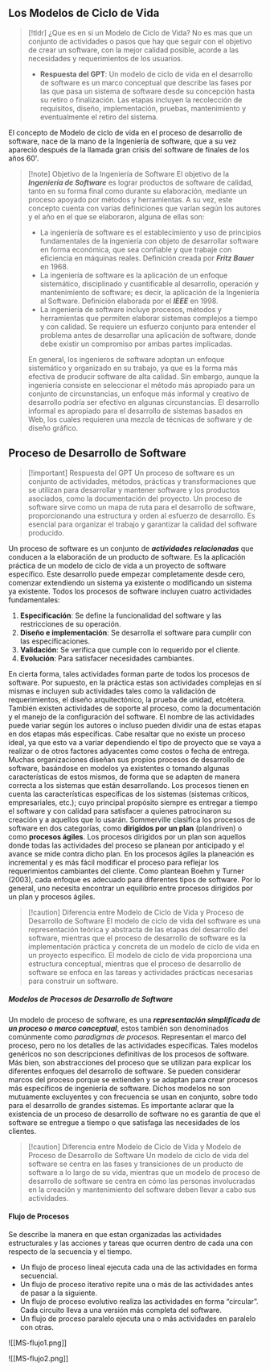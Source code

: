 ## Los Modelos de Ciclo de Vida

>[!tldr] ¿Que es en si un Modelo de Ciclo de Vida?
>No es mas que un conjunto de actividades o pasos que hay que seguir con el objetivo de crear un software, con la mejor calidad posible, acorde a las necesidades y requerimientos de los usuarios.
>- **Respuesta del GPT**: Un modelo de ciclo de vida en el desarrollo de software es un marco conceptual que describe las fases por las que pasa un sistema de software desde su concepción hasta su retiro o finalización. Las etapas incluyen la recolección de requisitos, diseño, implementación, pruebas, mantenimiento y eventualmente el retiro del sistema.

El concepto de Modelo de ciclo de vida en el proceso de desarrollo de software, nace de la mano de la Ingeniería de software, que a su vez apareció después de la llamada gran crisis del software de finales de los años 60'.

>[!note] Objetivo de la Ingeniería de Software
>El objetivo de la ***Ingeniería de Software*** es lograr productos de software de calidad, tanto en su forma final como durante su elaboración, mediante un proceso apoyado por métodos y herramientas. A su vez, este concepto cuenta con varias definiciones que varían según los autores y el año en el que se elaboraron, alguna de ellas son:
>- La ingeniería de software es el establecimiento y uso de principios fundamentales de la ingeniería con objeto de desarrollar software en forma económica, que sea confiable y que trabaje con eficiencia en máquinas reales. Definición creada por ***Fritz Bauer*** en 1968.
>- La ingeniería de software es la aplicación de un enfoque sistemático, disciplinado y cuantificable al desarrollo, operación y mantenimiento de software; es decir, la aplicación de la Ingeniería al Software. Definición elaborada por el ***IEEE*** en 1998.
>- La ingeniería de software incluye procesos, métodos y herramientas que permiten elaborar sistemas complejos a tiempo y con calidad. Se requiere un esfuerzo conjunto para entender el problema antes de desarrollar una aplicación de software, donde debe existir un compromiso por ambas partes implicadas.
>
>En general, los ingenieros de software adoptan un enfoque sistemático y organizado en su trabajo, ya que es la forma más efectiva de producir software de alta calidad. Sin embargo, aunque la ingeniería consiste en seleccionar el método más apropiado para un conjunto de circunstancias, un enfoque más informal y creativo de desarrollo podría ser efectivo en algunas circunstancias. El desarrollo informal es apropiado para el desarrollo de sistemas basados en Web, los cuales requieren una mezcla de técnicas de software y de diseño gráfico.

## Proceso de Desarrollo de Software

>[!important] Respuesta del GPT
>Un proceso de software es un conjunto de actividades, métodos, prácticas y transformaciones que se utilizan para desarrollar y mantener software y los productos asociados, como la documentación del proyecto. Un proceso de software sirve como un mapa de ruta para el desarrollo de software, proporcionando una estructura y orden al esfuerzo de desarrollo. Es esencial para organizar el trabajo y garantizar la calidad del software producido.

Un proceso de software es un conjunto de ***actividades relacionadas*** que conducen a la elaboración de un producto de software. Es la aplicación práctica de un modelo de ciclo de vida a un proyecto de software específico. Este desarrollo puede empezar completamente desde cero, comenzar extendiendo un sistema ya existente o modificando un sistema ya existente.
Todos los procesos de software incluyen cuatro actividades fundamentales:
1. **Especificación**: Se define la funcionalidad del software y las restricciones de su operación.
2. **Diseño e implementación**: Se desarrolla el software para cumplir con las especificaciones.
3. **Validación**: Se verifica que cumple con lo requerido por el cliente.
4. **Evolución**: Para satisfacer necesidades cambiantes.

En cierta forma, tales actividades forman parte de todos los procesos de software. Por supuesto, en la práctica estas son actividades complejas en sí mismas e incluyen sub actividades tales como la validación de requerimientos, el diseño arquitectónico, la prueba de unidad, etcétera. También existen actividades de soporte al proceso, como la documentación y el manejo de la configuración del software. El nombre de las actividades puede variar según los autores o incluso pueden dividir una de estas etapas en dos etapas más especificas. 
Cabe resaltar que no existe un proceso ideal, ya que esto va a variar dependiendo el tipo de proyecto que se vaya a realizar o de otros factores adyacentes como costos o fecha de entrega. Muchas organizaciones diseñan sus propios procesos de desarrollo de software, basándose en modelos ya existentes o tomando algunas características de estos mismos, de forma que se adapten de manera correcta a los sistemas que están desarrollando.
Los procesos tienen en cuenta las características específicas de los sistemas (sistemas críticos, empresariales, etc.); cuyo principal propósito siempre es entregar a tiempo el software y con calidad para satisfacer a quienes patrocinaron su creación y a aquellos que lo usarán.
Sommerville clasifica los procesos de software en dos categorías, como **dirigidos por un plan** (plandriven) o como **procesos ágiles**. Los procesos dirigidos por un plan son aquellos donde todas las actividades del proceso se planean por anticipado y el avance se mide contra dicho plan. En los procesos ágiles la planeación es incremental y es más fácil modificar el proceso para reflejar los requerimientos cambiantes del cliente. Como plantean Boehm y Turner (2003), cada enfoque es adecuado para diferentes tipos de software. Por lo general, uno necesita encontrar un equilibrio entre procesos dirigidos por un plan y procesos ágiles.

>[!caution] Diferencia entre Modelo de Ciclo de Vida y Proceso de Desarrollo de Software
>El modelo de ciclo de vida del software es una representación teórica y abstracta de las etapas del desarrollo del software, mientras que el proceso de desarrollo de software es la implementación práctica y concreta de un modelo de ciclo de vida en un proyecto específico. El modelo de ciclo de vida proporciona una estructura conceptual, mientras que el proceso de desarrollo de software se enfoca en las tareas y actividades prácticas necesarias para construir un software.

##### Modelos de Procesos de Desarrollo de Software

Un modelo de proceso de software, es una ***representación simplificada de un proceso o marco conceptual***, estos también son denominados comúnmente como *paradigmas de procesos*. Representan el marco del proceso, pero no los detalles de las actividades específicas.
Tales modelos genéricos no son descripciones definitivas de los procesos de software. Más bien, son abstracciones del proceso que se utilizan para explicar los diferentes enfoques del desarrollo de software. Se pueden considerar marcos del proceso porque se extienden y se adaptan para crear procesos más específicos de ingeniería de software. Dichos modelos no son mutuamente excluyentes y con frecuencia se usan en conjunto, sobre todo para el desarrollo de grandes sistemas.
Es importante aclarar que la existencia de un proceso de desarrollo de software no es garantía de que el software se entregue a tiempo o que satisfaga las necesidades de los clientes.

>[!caution] Diferencia entre Modelo de Ciclo de Vida y Modelo de Proceso de Desarrollo de Software
>Un modelo de ciclo de vida del software se centra en las fases y transiciones de un producto de software a lo largo de su vida, mientras que un modelo de proceso de desarrollo de software se centra en cómo las personas involucradas en la creación y mantenimiento del software deben llevar a cabo sus actividades.

#### Flujo de Procesos
Se describe la manera en que estan organizadas las actividades estructurales y las acciones y tareas que ocurren dentro de cada una con respecto de la secuencia y el tiempo.
- Un flujo de proceso lineal ejecuta cada una de las actividades en forma secuencial.
- Un flujo de proceso iterativo repite una o más de las actividades antes de pasar a la siguiente.
- Un flujo de proceso evolutivo realiza las actividades en forma “circular”. Cada circuito lleva a una versión más completa del software.
- Un flujo de proceso paralelo ejecuta una o más actividades en paralelo con otras.

![[MS-flujo1.png]]

![[MS-flujo2.png]]
